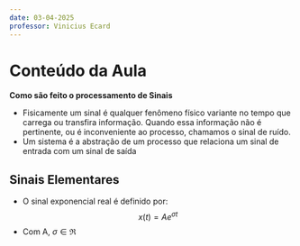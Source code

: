 ```yaml
---
date: 03-04-2025
professor: Vinicius Ecard
---
```

# Conteúdo da Aula
**Como são feito o processamento de Sinais**
- Fisicamente um sinal é qualquer fenômeno físico variante no tempo que carrega ou transfira informação. Quando essa informação não é pertinente, ou é inconveniente ao processo, chamamos o sinal de ruído.
- Um sistema é a abstração de um processo que relaciona um sinal de entrada com um sinal de saída

## Sinais Elementares
- O sinal exponencial real é definido por:
$$x(t) = Ae^{\sigma t}$$
- Com A, $\sigma \in \Re$ 